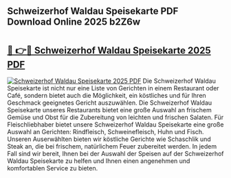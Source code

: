 ## Schweizerhof Waldau Speisekarte PDF Download Online 2025 b2Z6w

# <h2><a href="http://gcc77g1.nevu.top/?p=Schweizerhof+Waldau+Speisekarte">🔗 👉🔴 Schweizerhof Waldau Speisekarte 2025 PDF</a></h2>

[![Schweizerhof Waldau Speisekarte 2025 PDF](https://i.imgur.com/dBaPXMq.png)](http://gcc77g1.nevu.top/?p=Schweizerhof+Waldau+Speisekarte)
Die Schweizerhof Waldau Speisekarte ist nicht nur eine Liste von Gerichten in einem Restaurant oder Café, sondern bietet auch die Möglichkeit, ein köstliches und für Ihren Geschmack geeignetes Gericht auszuwählen. Die Schweizerhof Waldau Speisekarte unseres Restaurants bietet eine große Auswahl an frischem Gemüse und Obst für die Zubereitung von leichten und frischen Salaten. Für Fleischliebhaber bietet unsere Schweizerhof Waldau Speisekarte eine große Auswahl an Gerichten: Rindfleisch, Schweinefleisch, Huhn und Fisch. Unseren Auserwählten bieten wir köstliche Gerichte wie Schaschlik und Steak an, die bei frischem, natürlichem Feuer zubereitet werden. In jedem Fall sind wir bereit, Ihnen bei der Auswahl der Speisen auf der Schweizerhof Waldau Speisekarte zu helfen und Ihnen einen angenehmen und komfortablen Service zu bieten.
